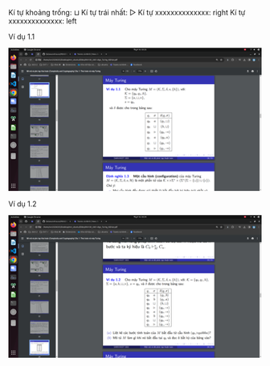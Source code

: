 <!-- Slide 17 -->
Kí tự khoảng trống: ⊔
Kí tự   trái nhất: ▷
Kí tự   xxxxxxxxxxxxxx: right
Kí tự   xxxxxxxxxxxxxx: left


<!-- Slide 18 -->
Ví dụ 1.1


![alt text](image-1.png)
<!-- Slide 24 -->
Ví dụ 1.2

![alt text](image.png)

<!-- Slide 24 -->